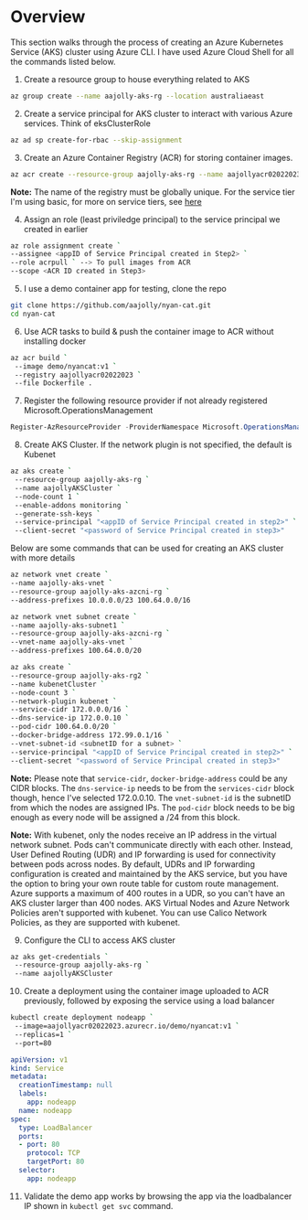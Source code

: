 # Overview
This section walks through the process of creating an Azure Kubernetes Service (AKS) cluster using Azure CLI. I have used Azure Cloud Shell for all the commands listed below.

1. Create a resource group to house everything related to AKS
```bash
az group create --name aajolly-aks-rg --location australiaeast
```

2. Create a service principal for AKS cluster to interact with various Azure services. Think of eksClusterRole
```bash
az ad sp create-for-rbac --skip-assignment
```

3. Create an Azure Container Registry (ACR) for storing container images.
```bash
az acr create --resource-group aajolly-aks-rg --name aajollyacr02022023 --sku Basic --admin-enabled true
```

**Note:** The name of the registry must be globally unique. For the service tier I'm using basic, for more on service tiers, see [here](https://learn.microsoft.com/en-us/azure/container-registry/container-registry-skus)

4. Assign an role (least priviledge principal) to the service principal we created in earlier
```bash
az role assignment create `
--assignee <appID of Service Principal created in Step2> `
--role acrpull ` --> To pull images from ACR
--scope <ACR ID created in Step3>
```

5. I use a demo container app for testing, clone the repo
```bash
git clone https://github.com/aajolly/nyan-cat.git
cd nyan-cat
```

6. Use ACR tasks to build & push the container image to ACR without installing docker
```bash
az acr build `
 --image demo/nyancat:v1 `
 --registry aajollyacr02022023 `
 --file Dockerfile .
```

7. Register the following resource provider if not already registered
Microsoft.OperationsManagement
```powershell
Register-AzResourceProvider -ProviderNamespace Microsoft.OperationsManagement
```

8. Create AKS Cluster. If the network plugin is not specified, the default is Kubenet
```bash
az aks create `
 --resource-group aajolly-aks-rg `
 --name aajollyAKSCluster `
 --node-count 1 `
 --enable-addons monitoring `
 --generate-ssh-keys `
 --service-principal "<appID of Service Principal created in step2>" `
 --client-secret "<password of Service Principal created in step3>"
 ```

 Below are some commands that can be used for creating an AKS cluster with more details
 
 ```bash
 az network vnet create `
 --name aajolly-aks-vnet `
 --resource-group aajolly-aks-azcni-rg `
 --address-prefixes 10.0.0.0/23 100.64.0.0/16
 ```
 ```bash
 az network vnet subnet create `    
 --name aajolly-aks-subnet1 `
 --resource-group aajolly-aks-azcni-rg ` 
 --vnet-name aajolly-aks-vnet `
 --address-prefixes 100.64.0.0/20
 ```
 ```bash
 az aks create `
 --resource-group aajolly-aks-rg2 `
 --name kubenetCluster `
 --node-count 3 `
 --network-plugin kubenet `
 --service-cidr 172.0.0.0/16 `
 --dns-service-ip 172.0.0.10 `
 --pod-cidr 100.64.0.0/20 `
 --docker-bridge-address 172.99.0.1/16 `
 --vnet-subnet-id <subnetID for a subnet> `
 --service-principal "<appID of Service Principal created in step2>" `
 --client-secret "<password of Service Principal created in step3>"
 ```

 **Note:** Please note that `service-cidr`, `docker-bridge-address` could be any CIDR blocks. The `dns-service-ip` needs to be from the `services-cidr` block though, hence I've selected 172.0.0.10. 
 The `vnet-subnet-id` is the subnetID from which the nodes are assigned IPs. The `pod-cidr` block needs to be big enough as every node will be assigned a /24 from this block.

 **Note:** With kubenet, only the nodes receive an IP address in the virtual network subnet. Pods can't communicate directly with each other. Instead, User Defined Routing (UDR) and IP forwarding is used for connectivity between pods across nodes. By default, UDRs and IP forwarding configuration is created and maintained by the AKS service, but you have the option to bring your own route table for custom route management.
 Azure supports a maximum of 400 routes in a UDR, so you can't have an AKS cluster larger than 400 nodes. AKS Virtual Nodes and Azure Network Policies aren't supported with kubenet. You can use Calico Network Policies, as they are supported with kubenet.

 9. Configure the CLI to access AKS cluster
 ```bash
 az aks get-credentials `
  --resource-group aajolly-aks-rg `
  --name aajollyAKSCluster
```

10. Create a deployment using the container image uploaded to ACR previously, followed by exposing the service using a load balancer
```bash
kubectl create deployment nodeapp `
 --image=aajollyacr02022023.azurecr.io/demo/nyancat:v1 `
 --replicas=1 `
 --port=80
```
```yaml
apiVersion: v1
kind: Service
metadata:
  creationTimestamp: null
  labels:
    app: nodeapp
  name: nodeapp
spec:
  type: LoadBalancer
  ports:
  - port: 80
    protocol: TCP
    targetPort: 80
  selector:
    app: nodeapp
```

11. Validate the demo app works by browsing the app via the loadbalancer IP shown in `kubectl get svc` command.